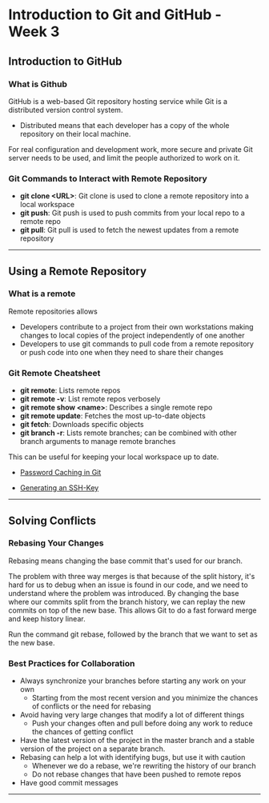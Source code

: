 # Introduction to Git and GitHub - Week 3

## Introduction to GitHub

### What is Github

GitHub is a web-based Git repository hosting service while Git is a distributed version control system.

* Distributed means that each developer has a copy of the whole repository on their local machine.

For real configuration and development work, more secure and private Git server needs to be used, and limit the people authorized to work on it.

### Git Commands to Interact with Remote Repository

* **git clone \<URL>**\: Git clone is used to clone a remote repository into a local workspace
* **git push**: Git push is used to push commits from your local repo to a remote repo
* **git pull**: Git pull is used to fetch the newest updates from a remote repository

---

## Using a Remote Repository

### What is a remote

Remote repositories allows

* Developers contribute to a project from their own workstations making changes to local copies of the project independently of one another
* Developers to use git commands to pull code from a remote repository or push code into one when they need to share their changes

### Git Remote Cheatsheet

* **git remote**: Lists remote repos
* **git remote -v**: List remote repos verbosely
* **git remote show \<name>**\: Describes a single remote repo
* **git remote update**: Fetches the most up-to-date objects
* **git fetch**: Downloads specific objects
* **git branch -r**: Lists remote branches; can be combined with other branch arguments to manage remote branches

This can be useful for keeping your local workspace up to date.

* [Password Caching in Git](https://help.github.com/en/articles/caching-your-github-password-in-git)

* [Generating an SSH-Key](https://help.github.com/en/articles/generating-an-ssh-key)


---

## Solving Conflicts

### Rebasing Your Changes

Rebasing means changing the base commit that's used for our branch.

The problem with three way merges is that because of the split history, it's hard for us to debug when an issue is found in our code, and we need to understand where the problem was introduced. By changing the base where our commits split from the branch history, we can replay the new commits on top of the new base. This allows Git to do a fast forward merge and keep history linear.

Run the command git rebase, followed by the branch that we want to set as the new base.

### Best Practices for Collaboration

* Always synchronize your branches before starting any work on your own
  * Starting from the most recent version and you minimize the chances of conflicts or the need for rebasing
* Avoid having very large changes that modify a lot of different things
  * Push your changes often and pull before doing any work to reduce the chances of getting conflict
* Have the latest version of the project in the master branch and a stable version of the project on a separate branch.
* Rebasing can help a lot with identifying bugs, but use it with caution
  * Whenever we do a rebase, we're rewriting the history of our branch
  * Do not rebase changes that have been pushed to remote repos
* Have good commit messages

---
